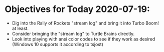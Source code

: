 # Objectives for Today 2020-07-19:

- Dig into the Rally of Rockets "stream log" and bring it into Turbo Boom! at least.
- Consider bringing the "stream log" to Turtle Brains directly.
- Look into playing with ansi color codes to see if they work as desired (Windows 10 supports it according to tsjost)
